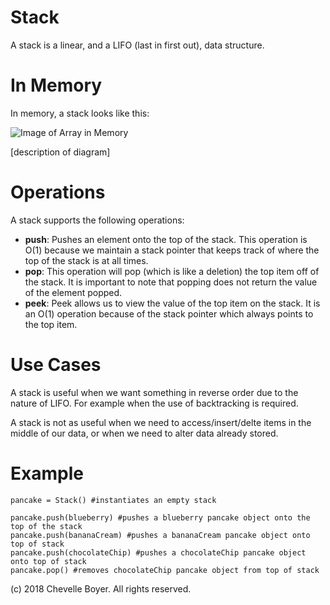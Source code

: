 # Stack

A stack is a linear, and a LIFO (last in first out), data structure.

# In Memory

In memory, a stack looks like this:

![Image of Array in Memory](images/array_memory.png)

\[description of diagram\]

# Operations

A stack supports the following operations:

* **push**: Pushes an element onto the top of the stack. This operation is O(1) because we maintain a stack pointer that keeps track of where the top of the stack is at all times.
* **pop**: This operation will pop (which is like a deletion) the top item off of the stack. It is important to note that popping does not return the value of the element popped.
* **peek**: Peek allows us to view the value of the top item on the stack. It is an O(1) operation because of the stack pointer which always points to the top item.

# Use Cases

A stack is useful when we want something in reverse order due to the nature of LIFO. For example when the use of backtracking is required.

A stack is not as useful when we need to access/insert/delte items in the middle of our data, or when we need to alter data already stored.

# Example

```
pancake = Stack() #instantiates an empty stack

pancake.push(blueberry) #pushes a blueberry pancake object onto the top of the stack
pancake.push(bananaCream) #pushes a bananaCream pancake object onto top of stack
pancake.push(chocolateChip) #pushes a chocolateChip pancake object onto top of stack
pancake.pop() #removes chocolateChip pancake object from top of stack
```

(c) 2018 Chevelle Boyer. All rights reserved.
